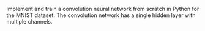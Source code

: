 Implement and train a convolution neural network from scratch in Python for the MNIST dataset.
The convolution network has a single hidden layer with multiple channels.
